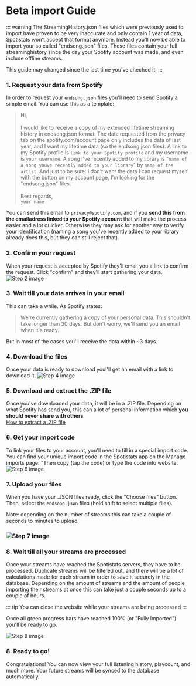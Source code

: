 # Beta import Guide

::: warning
The StreamingHistory.json files which were previously used to import have proven to be very inaccurate and only contain 1 year of data, Spotistats won't accept that format anymore. Instead you'll now be able to import your so called "endsong.json" files. These files contain your full streaminghistory since the day your Spotify account was made, and even include offline streams.

This guide may changed since the last time you've cheched it.
:::

### 1. Request your data from Spotify

In order to request your `endsong.json` files you'll need to send Spotify a simple email. You can use this as a template:

> Hi,
> <br><br> I would like to receive a copy of my extended lifetime streaming history in endsong.json format. The data requested from the privacy tab on the spotify.com/account page only includes the data of last year, and I want my lifetime data (so the endsong.json files). A link to my Spotify profile is `link to your Spotify profile` and my username is `your username`. A song I've recently added to my library is "`name of a song youve recently added to your library`" by `name of the artist`.
> And just to be sure: I don't want the data I can request myself with the button on my account page, I'm looking for the "endsong.json" files.
> <br><br>Best regards,
> <br>`your name`

You can send this email to `privacy@spotify.com`, and if you **send this from the emailadress linked to your Spotify account** that will make the process easier and a lot quicker. Otherwise they may ask for another way to verify your identification (naming a song you've recently added to your library already does this, but they can still reject that).

### 2. Confirm your request

When your request is accepted by Spotify they'll email you a link to confirm the request. Click "confirm" and they'll start gathering your data.
![Step 2 image](https://media.discordapp.net/attachments/830562126560231464/830562247663288411/step-2.png)

### 3. Wait till your data arrives in your email

This can take a while. As Spotify states:

> We're currently gathering a copy of your personal data. This shouldn't take longer than 30 days. But don't worry, we'll send you an email when it's ready.

But in most of the cases you'll receive the data within ~3 days.

### 4. Download the files

Once your data is ready to download youl'll get an email with a link to download it.
![Step 4 image](https://media.discordapp.net/attachments/830562126560231464/856578846354571324/unknown.png)

### 5. Download and extract the .ZIP file

Once you've downloaded your data, it will be in a .ZIP file. Depending on what Spotify has send you, this can a lot of personal information which **you should never share with others**
<br>
[How to extract a .ZIP file](https://www.youtube.com/watch?v=do3u3tXAbWQ)

### 6. Get your import code

To link your files to your account, you'll need to fill in a special import code. You can find your unique import code in the Spotistats app on the Manage imports page. "Then copy (tap the code) or type the code into website.
![Step 6 image](https://media.discordapp.net/attachments/830562126560231464/830562249177432134/step-4.png)

### 7. Upload your files

When you have your .JSON files ready, click the "Choose files" button. Then, select the `endsong.json` files (hold shift to select multiple files).

Note: depending on the number of streams this can take a couple of
seconds to minutes to upload

### ![Step 7 image](https://media.discordapp.net/attachments/830562126560231464/856580472050286602/unknown.png)

### 8. Wait till all your streams are processed

Once your streams have reached the Spotistats servers, they have to be processed. Duplicate streams will be filtered out, and there will be a lot of calculations made for each stream in order to save it securely in the database. Depending on the amount of streams and the amount of people importing their streams at once this can take just a couple seconds up to a couple of hours.

::: tip
You can close the website while your streams are being processed
:::

Once all green progress bars have reached 100% (or "Fully imported") you'll be ready to go.

![Step 8 image](https://media.discordapp.net/attachments/830562126560231464/856580928582189057/unknown.png)

### 8. Ready to go!

Congratulations! You can now view your full listening history, playcount, and much more. Your future streams will be synced to the database automatically.
